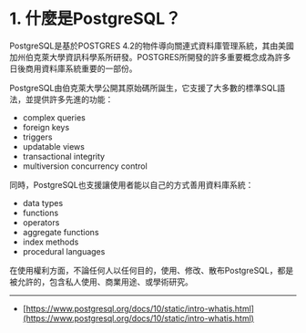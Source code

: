 # 1. 什麼是PostgreSQL？

PostgreSQL是基於POSTGRES 4.2的物件導向關連式資料庫管理系統，其由美國加州伯克萊大學資訊科學系所研發。POSTGRES所開發的許多重要概念成為許多日後商用資料庫系統重要的一部份。

PostgreSQL由伯克萊大學公開其原始碼所誕生，它支援了大多數的標準SQL語法，並提供許多先進的功能：

* complex queries
* foreign keys
* triggers
* updatable views
* transactional integrity
* multiversion concurrency control

同時，PostgreSQL也支援讓使用者能以自己的方式善用資料庫系統：

* data types
* functions
* operators
* aggregate functions
* index methods
* procedural languages

在使用權利方面，不論任何人以任何目的，使用、修改、散布PostgreSQL，都是被允許的，包含私人使用、商業用途、或學術研究。

---

* [https://www.postgresql.org/docs/10/static/intro-whatis.html](https://www.postgresql.org/docs/10/static/intro-whatis.html)



